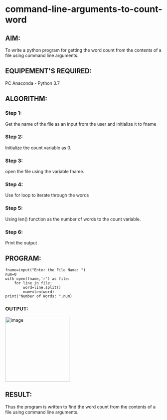 # command-line-arguments-to-count-word
## AIM:
To write a python program for getting the word count from the contents of a file using command line arguments.
## EQUIPEMENT'S REQUIRED: 
PC
Anaconda - Python 3.7
## ALGORITHM: 

### Step 1:
Get the name of the file as an input from the user and initialize it to fname
### Step 2: 
 Initialize the count variable as 0.
### Step 3: 
open the file using the variable fname.
### Step 4:  
Use for loop to iterate through the words
### Step 5: 
Using len() function as the number of words to the count variable.
### Step 6: 
Print the output

## PROGRAM:
```
fname=input("Enter the File Name: ")
num=0
with open(fname,'r') as file:
    for line in file:
        word=line.split()
        num+=len(word)
print("Number of Words: ",num)
```
### OUTPUT:

<img width="208" alt="image" src="https://github.com/EPriyadharshini/command-line-arguments-to-count-word/assets/144870831/0a103e66-6b0e-46e1-9a78-3befff78fe01">


## RESULT:
Thus the program is written to find the word count from the contents of a file using command line arguments.
